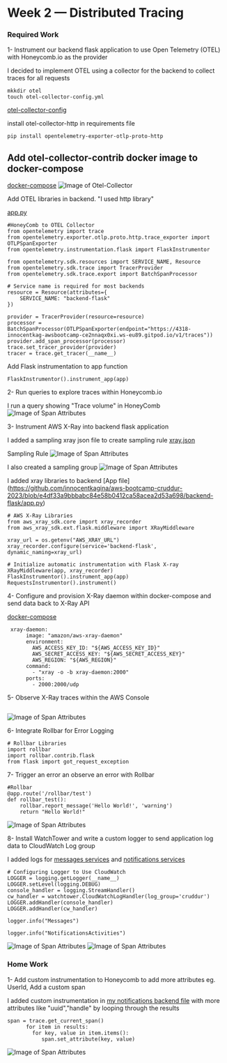 # Week 2 — Distributed Tracing
### Required Work
1- Instrument our backend flask application to use Open Telemetry (OTEL) with Honeycomb.io as the provider

I decided to implement OTEL using a collector for the backend to collect traces for all requests

```
mkkdir otel
touch otel-collector-config.yml

```
[otel-collector-config](https://github.com/innocentkagina/aws-bootcamp-cruddur-2023/blob/e4df33a9bbbabc84e58b0412ca58acea2d53a698/otel/otel-collector-config.yml)

install otel-collector-http in requirements file
```
pip install opentelemetry-exporter-otlp-proto-http
```
Add otel-collector-contrib docker image to docker-compose
-
[docker-compose](https://github.com/innocentkagina/aws-bootcamp-cruddur-2023/blob/e4df33a9bbbabc84e58b0412ca58acea2d53a698/docker-compose.yml)
![Image of Otel-Collector](assets/otel-collector.png) 

Add OTEL libraries in backend. "I used http library"

[app.py](https://github.com/innocentkagina/aws-bootcamp-cruddur-2023/blob/e4df33a9bbbabc84e58b0412ca58acea2d53a698/backend-flask/app.py)
```
#HoneyComb to OTEL Collector
from opentelemetry import trace
from opentelemetry.exporter.otlp.proto.http.trace_exporter import OTLPSpanExporter
from opentelemetry.instrumentation.flask import FlaskInstrumentor

from opentelemetry.sdk.resources import SERVICE_NAME, Resource
from opentelemetry.sdk.trace import TracerProvider
from opentelemetry.sdk.trace.export import BatchSpanProcessor

# Service name is required for most backends
resource = Resource(attributes={
    SERVICE_NAME: "backend-flask"
})

provider = TracerProvider(resource=resource)
processor = BatchSpanProcessor(OTLPSpanExporter(endpoint="https://4318-innocentkag-awsbootcamp-ce2nnaqx0xi.ws-eu89.gitpod.io/v1/traces"))
provider.add_span_processor(processor)
trace.set_tracer_provider(provider)
tracer = trace.get_tracer(__name__)
```

Add Flask instrumentation to app function
```
FlaskInstrumentor().instrument_app(app)

```


2- Run queries to explore traces within Honeycomb.io

I run a query showing "Trace volume" in HoneyComb
![Image of Span Attributes](assets/trace-volume-query.png) 

3- Instrument AWS X-Ray into backend flask application

I added  a sampling xray json file to create sampling rule
[xray.json](https://github.com/innocentkagina/aws-bootcamp-cruddur-2023/blob/e4df33a9bbbabc84e58b0412ca58acea2d53a698/aws/json/xray.json)

Sampling Rule
![Image of Span Attributes](assets/sampling.png) 

I also created a sampling group
![Image of Span Attributes](assets/sampling-group.png) 

I added xray libraries to backend
[App file] (https://github.com/innocentkagina/aws-bootcamp-cruddur-2023/blob/e4df33a9bbbabc84e58b0412ca58acea2d53a698/backend-flask/app.py)

```
# AWS X-Ray Libraries
from aws_xray_sdk.core import xray_recorder
from aws_xray_sdk.ext.flask.middleware import XRayMiddleware

xray_url = os.getenv("AWS_XRAY_URL")
xray_recorder.configure(service='backend-flask', dynamic_naming=xray_url)

# Initialize automatic instrumentation with Flask X-ray
XRayMiddleware(app, xray_recorder)
FlaskInstrumentor().instrument_app(app)
RequestsInstrumentor().instrument()

```


4- Configure and provision X-Ray daemon within docker-compose and send data back to X-Ray API

[docker-compose](https://github.com/innocentkagina/aws-bootcamp-cruddur-2023/blob/e4df33a9bbbabc84e58b0412ca58acea2d53a698/docker-compose.yml)
```
 xray-daemon:
      image: "amazon/aws-xray-daemon"
      environment:
        AWS_ACCESS_KEY_ID: "${AWS_ACCESS_KEY_ID}"
        AWS_SECRET_ACCESS_KEY: "${AWS_SECRET_ACCESS_KEY}"
        AWS_REGION: "${AWS_REGION}"
      command:
        - "xray -o -b xray-daemon:2000"
      ports:
        - 2000:2000/udp

```

5- Observe X-Ray traces within the AWS Console

```
```
![Image of Span Attributes](assets/trace-volume-query.png) 

6- Integrate Rollbar for Error Logging

```
# Rollbar Libraries
import rollbar
import rollbar.contrib.flask
from flask import got_request_exception
```


7- Trigger an error an observe an error with Rollbar

```
#Rollbar
@app.route('/rollbar/test')
def rollbar_test():
    rollbar.report_message('Hello World!', 'warning')
    return "Hello World!"
```
![Image of Span Attributes](assets/error-rollbar.png) 

8- Install WatchTower and write a custom logger to send application log data to CloudWatch Log group

I added  logs for [messages services](https://github.com/innocentkagina/aws-bootcamp-cruddur-2023/blob/e4df33a9bbbabc84e58b0412ca58acea2d53a698/backend-flask/services/messages.py) and [notifications services](https://github.com/innocentkagina/aws-bootcamp-cruddur-2023/blob/e4df33a9bbbabc84e58b0412ca58acea2d53a698/backend-flask/services/notifications_activities.py) 
```
# Configuring Logger to Use CloudWatch
LOGGER = logging.getLogger(__name__)
LOGGER.setLevel(logging.DEBUG)
console_handler = logging.StreamHandler()
cw_handler = watchtower.CloudWatchLogHandler(log_group='cruddur')
LOGGER.addHandler(console_handler)
LOGGER.addHandler(cw_handler)

logger.info("Messages")

logger.info("NotificationsActivities")

```
![Image of Span Attributes](assets/cloudwatch-logs.png) 
![Image of Span Attributes](assets/cloudwatch-log.png) 


### Home Work
1- Add custom instrumentation to Honeycomb to add more attributes eg. UserId, Add a custom span

I added custom instrumentation in [my notifications backend file](https://github.com/innocentkagina/aws-bootcamp-cruddur-2023/blob/e4df33a9bbbabc84e58b0412ca58acea2d53a698/backend-flask/services/notifications_activities.py) with more attributes like "uuid","handle" by looping through the results

```
span = trace.get_current_span()
      for item in results:
        for key, value in item.items():
           span.set_attribute(key, value)

```
![Image of Span Attributes](assets/span-attributes.png) 
